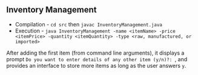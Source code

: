## Inventory Management

* Compilation - `cd src` then `javac InventoryManagement.java`
* Execution - `java InventoryManagement -name <itemName> -price <itemPrice> -quantity <itemQuantity> -type <raw, manufactured, or imported>`

After adding the first item (from command line arguments), it displays a prompt `Do you want to enter details of any other item (y/n)?: `, and provides an interface to store more items as long as the user answers `y`.
